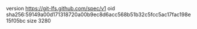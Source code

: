 version https://git-lfs.github.com/spec/v1
oid sha256:59149a00d171318720a00b9ec8d6acc568b51b32c5fcc5ac17fac198e15f05bc
size 3280
